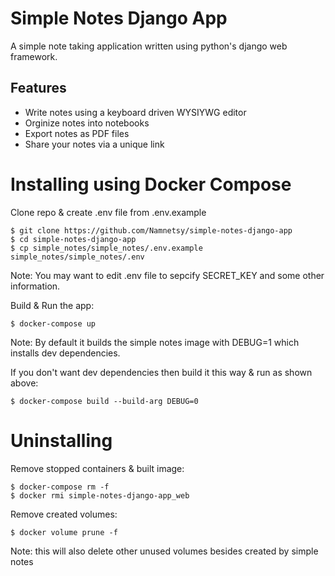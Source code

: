 # Simple Notes Django App
A simple note taking application written using python's django web framework.

## Features
 - Write notes using a keyboard driven WYSIYWG editor
 - Orginize notes into notebooks
 - Export notes as PDF files
 - Share your notes via a unique link

# Installing using Docker Compose
Clone repo & create .env file from .env.example
```
$ git clone https://github.com/Namnetsy/simple-notes-django-app 
$ cd simple-notes-django-app
$ cp simple_notes/simple_notes/.env.example simple_notes/simple_notes/.env
```
Note: You may want to edit .env file to sepcify SECRET_KEY and some other information.

Build & Run the app:
```
$ docker-compose up
```
Note: By default it builds the simple notes image with DEBUG=1 which installs dev dependencies.

If you don't want dev dependencies then build it this way & run as shown above:
```
$ docker-compose build --build-arg DEBUG=0
```

# Uninstalling
Remove stopped containers & built image:
```
$ docker-compose rm -f
$ docker rmi simple-notes-django-app_web
```

Remove created volumes:
```
$ docker volume prune -f
```
Note: this will also delete other unused volumes besides created by simple notes

